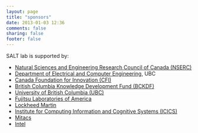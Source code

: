 ```yaml
---
layout: page
title: "sponsors"
date: 2013-01-03 12:36
comments: false
sharing: false
footer: false
---
```


<p>
	SALT lab is supported by:
<ul>	
 <li><a href="http://www.nserc-crsng.gc.ca">Natural Sciences and Engineering Research Council of Canada (NSERC)</a></li>
 <li><a href="http://ece.ubc.ca">Department of Electrical and Computer Engineering</a>, UBC</li>
 <li><a href="http://www.innovation.ca/en">Canada Foundation for Innovation (CFI)</a></li>
 <li><a href="http://www.aved.gov.bc.ca/researchandinnovation/Funding/BCKDF/index.htm">British Columbia Knowledge Development Fund (BCKDF)</a></li>
 <li><a href="http://ubc.ca">University of British Columbia (UBC)</a></li>
 <li><a href="http://www.fujitsu.com/us/about/other/fla/how-to-work-with-us/university-collaboration/">Fujitsu Laboratories of America</a></li>
 <li><a href="http://www.lockheedmartin.com">Lockheed Martin</a></li>
 <li><a href="http://www.icics.ubc.ca">Institute for Computing Information and Cognitive Systems (ICICS)</a></li>
 <li><a href="http://www.mitacs.ca">Mitacs</a></li>
 <li><a href="http://www.intel.ca/content/www/ca/en/homepage.html">Intel</a></li>

</ul>
</p>

